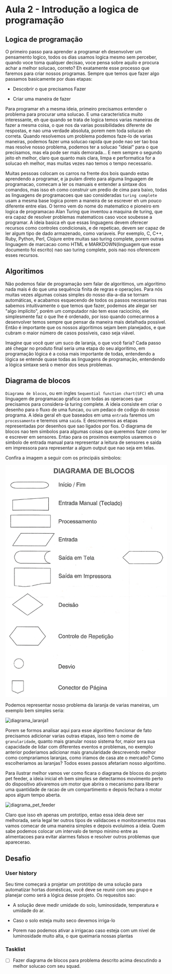 # Aula 2 - Introdução a logica de programação

## Logica de programação

O primeiro passo para aprender a programar eh desenvolver um pensamento logico, todos os dias usamos logica mesmo sem perceber, quando voce toma qualquer decisao, voce pensa sobre aquilo e procura achar a melhor solucao, correto? Eh exatamente esse processo que faremos para criar nossos programas. Sempre que temos que fazer algo passamos basicamente por duas etapas:

- Descobrir o que precisamos Fazer

- Criar uma maneira de fazer

Para programar eh a mesma ideia, primeiro precisamos entender o problema para procurar uma solucao. E uma caracteristica muito interessante, eh que quando se trata de logica temos varias maneiras de fazer a mesma coisa, o que nos da varias possibilidades diferente de respostas, e nao uma verdade absoluta, porem nem toda solucao eh correta.
Quando resolvemos um problema podemos faze-lo de varias maneiras, podemos fazer uma solucao rapida que pode nao ser tao boa mas resolve nosso problema, podemos ter a solucao "ideial" para o que precisamos, mas ela pode ser mais demorada... E nem sempre o segundo jeito eh melhor, claro que quanto mais clara, limpa e performatica for a solucao eh melhor, mas muitas vezes nao temos o tempo necessario.

Muitas pessoas colocam os carros na frente dos bois quando estao aprendendo a programar, e ja pulam direto para alguma linguagem de programacao, comecam a ler os manuais e entender a sintaxe dos comandos, mas isso eh como construir um predio de cima para baixo, todas as linguagens de programacoes que sao consideradas `turing complete` usam a mesma base logica porem a maneira de se escrever eh um pouco diferente entre elas.
O termo vem do nome do matematico e pioneiro em logica de programacao Alan Turing que inventou a maquina de turing, que era capaz de resolver problemas matematicos caso voce soubesse a programar. A ideia basica eh que essas linguagens devem oferecer recursos como controles condicionais, e de repeticao, devem ser capaz de ler algum tipo de dado armazenado, como variaveis.
Por exemplo, C, C++, Ruby, Python, Perl, Clojure entre muitas sao turing complete, porem outras linguagem de marcacao como HTML e MARKDOWN(linguagem que esse documento foi escrito) nao sao turing complete, pois nao nos oferencem esses recursos.


## Algoritimos

Não podemos falar de programação sem falar de algoritimos, um algoritimo nada mais é do que uma sequência finita de regras e operações. Para nós muitas vezes algumas coisas simples do nosso dia-a-dia se tornam automáticas, e acabamos esquecendo de todos os passos necessarios mas sabemos intuitivamente o que temos que fazer, podemos ate alegar ser "algo implícito", porém um computador não tem esse raciocínio, ele simplesmente faz o que lhe é ordenado, por isso quando comecarmos a desenvolver temos sempre que pensar da maneira mais detalhada possivel. Então é importante que os nossos algoritimos sejam bem planejados, e que cubram o maior número de casos possíveis, caso seja viável.

Imagine que você quer um suco de laranja, o que você faria? Cada passo até chegar no produto final seria uma etapa do seu algoritimo, em programação lógica é a coisa mais importante de todas, entendendo a lógica se entende quase todas as linguagens de programação, entendendo a lógica sintaxe será o menor dos seus problemas.

## Diagrama de blocos

`Diagrama de blocos`, ou em ingles `Sequential function chart(SFC)` eh uma linguagem de programacao grafica com todas as operacoes que precisamos para considera-la turing complete. A ideia consiste em criar o desenho para o fluxo de uma funcao, ou um pedaco de codigo do nosso programa. A ideia geral eh que baseados em uma `entrada` faremos um `processamento` e teremos uma `saida`. E descrevemos as etapas representadas por desenhos que sao ligados por fios. O diagrama de blocos nao tem simbolos para algumas coisas que queremos fazer como ler e escrever em sensores. Entao para os proximos exemplos usaremos o simbolo de entrada manual para representar a leitura de sensores e saida em impressora para representar a algum output que nao seja em telas.

Confira a imagem a seguir com os principáis símbolos:

![diagrama](../../img/1sem/02/diagrama_blocos.png)


Podemos representar nosso problema da laranja de varias maneiras, um exemplo bem simples seria:

![diagrama_laranja1](../../img/1sem/02/diagrama_laranja1.png)

Porem se formos analisar aqui para esse algoritimo funcionar de fato precisamos adicionar varias outras etapas, isso tem o nome de `granularidade`, quanto mais granular nosso sistema for, maior sera sua capacidade de lidar com diferentes eventos e problemas, no exemplo anterior poderiamos adicionar mais granularidade descrevendo melhor como comprariamos laranjas, como iriamos de casa ate o mercado? Como escolheriamos as laranjas? Todos esses passos afetariam nosso algoritimo.

Para ilustrar melhor vamos ver como ficara o diagrama de blocos do projeto pet feeder, a ideia inicial eh bem simples se detectarmos movimento perto do dispositivo ativaremos um motor que abrira o mecanismo para liberar uma quantidade de racao de um compartimento e depois fechara o motor apos algum tempo aberta.

![diagrama_pet_feeder](../../img/1sem/02/diagrama_pet_feeder.png)

Claro que isso eh apenas um prototipo, entao essa ideia deve ser melhorada, seria legal ter outros tipos de validacoes e monitoramentos mas vamos comecar de uma maneira simples e depois evoluimos a ideia. Quem sabe podemos colocar um intervalo de tempo minimo entre as alimentacoes para evitar alarmes falsos e resolver outros problemas que aparecerao.

## Desafio

### User history

Seu time começará a projetar um protótipo de uma solução para automatizar hortas domésticas, você deve se reunír com seu grupo e planejar como será a lógica desse projeto. Os requesitos sao:

* A solução deve medir umidade do solo, luminosidade, temperatura e umidade do ar.

* Caso o solo esteja muito seco devemos irriga-lo

* Porem nao podemos ativar a irrigacao caso esteja com um nivel de luminosidade muito alta, o que queimaria nossas plantas


### Tasklist

* [ ] Fazer diagrama de blocos para problema descrito acima descutindo a melhor solucao com seu squad.
